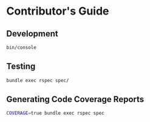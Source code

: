 # Contributor's Guide

## Development

```sh
bin/console
```

## Testing

```sh
bundle exec rspec spec/
```

## Generating Code Coverage Reports

```sh
COVERAGE=true bundle exec rspec spec
```
